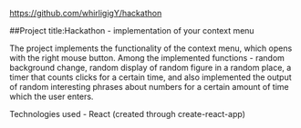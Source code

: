 https://github.com/whirligigY/hackathon

##Project title:Hackathon - implementation of your context menu

The project implements the functionality of the context menu, which opens with the right mouse button. Among the implemented functions - random background change, random display of random figure in a random place, a timer that counts clicks for a certain time, and also implemented the output of random interesting phrases about numbers for a certain amount of time which the user enters.

Technologies used - React (created through create-react-app)
